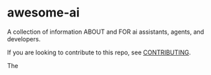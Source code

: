 # awesome-ai

A collection of information ABOUT and FOR ai assistants, agents, and developers.

If you are looking to contribute to this repo, see [CONTRIBUTING](./CONTRIBUTING.md).

The 